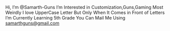   Hi, I’m @Samarth-Guns
  I’m Interested in Customization,Guns,Gaming
  Most Weirdly I love UpperCase Letter But Only When It Comes in Front of Letters 
  I’m Currently Learning 5th Grade
  You Can Mail Me Using samarthguns@gmail.com
